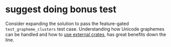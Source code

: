 # suggest doing bonus test

Consider expanding the solution to pass the feature-gated `test_grapheme_clusters` test case.
Understanding how Unicode graphemes can be handled and how to [use external crates](https://doc.rust-lang.org/cargo/guide/dependencies.html), has great benefits down the line.

